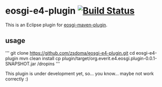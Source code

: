 eosgi-e4-plugin [![Build Status](https://travis-ci.org/zsdoma/eosgi-e4-plugin.svg?branch=master)](https://travis-ci.org/zsdoma/eosgi-e4-plugin)
===============

This is an Eclipse plugin for [eosgi-maven-plugin](https://github.com/everit-org/eosgi-maven-plugin).

usage
-----
'''
git clone https://github.com/zsdoma/eosgi-e4-plugin.git
cd eosgi-e4-plugin
mvn clean install
cp plugin/target/org.everit.e4.eosgi.plugin-0.0.1-SNAPSHOT.jar <your-eclipse-path>/dropins
'''

This plugin is under development yet, so... you know... maybe not work correctly :)
    



